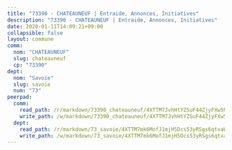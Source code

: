 ```yaml
---
title: "73390 - CHATEAUNEUF | Entraide, Annonces, Initiatives"
description: "73390 - CHATEAUNEUF | Entraide, Annonces, Initiatives"
date: 2020-01-11T14:09:21+09:00
collapsible: false
layout: commune
comm:
  nom: "CHATEAUNEUF"
  slug: chateauneuf
  cp: "73390"
dept:
  nom: "Savoie"
  slug: savoie
  num: "73"
peerpad:
  comm:
    read_path: /r/markdown/73390_chateauneuf/4XTTM7JvhHtYZSuF44ZjyFXw5NCa3S7huCTb6SXfBnYq3bW5c
    write_path: /w/markdown/73390_chateauneuf/4XTTM7JvhHtYZSuF44ZjyFXw5NCa3S7huCTb6SXfBnYq3bW5c-K3TgUZpWhrx6AkbX1SVV3gds4sLzTjekD6bzESzyVfCYviVvDuuCHxHvZAo55wQVjjWVL1GgRdSRT2QYYzSmDzQvohpRcPiLmLcMvrpLB2uQe5fyXKgKR6vY2dqcRWWHgK6CJixW
  dept:
    read_path: /r/markdown/73_savoie/4XTTM7mk6MofJ1mjH5Dcs53yRSgs6qtxaWYjKD54ttqHGEMur
    write_path: /w/markdown/73_savoie/4XTTM7mk6MofJ1mjH5Dcs53yRSgs6qtxaWYjKD54ttqHGEMur-K3TgTorsK1WLw8S2EgnkoX8tJEgZgam6ANhvqrVqNfiz9fX8kbMKu5AF1rqzXyxMRZgoVPrb5EERe3PeBhqF1SBfP5G1PJnvsDUF2LQSxevobpkDM4djQDebTYoo6Yx53thenJpY
---
```


